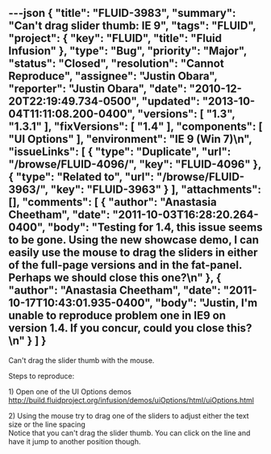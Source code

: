 ---json
{
  "title": "FLUID-3983",
  "summary": "Can't drag slider thumb: IE 9",
  "tags": "FLUID",
  "project": {
    "key": "FLUID",
    "title": "Fluid Infusion"
  },
  "type": "Bug",
  "priority": "Major",
  "status": "Closed",
  "resolution": "Cannot Reproduce",
  "assignee": "Justin Obara",
  "reporter": "Justin Obara",
  "date": "2010-12-20T22:19:49.734-0500",
  "updated": "2013-10-04T11:11:08.200-0400",
  "versions": [
    "1.3",
    "1.3.1"
  ],
  "fixVersions": [
    "1.4"
  ],
  "components": [
    "UI Options"
  ],
  "environment": "IE 9 (Win 7)\n",
  "issueLinks": [
    {
      "type": "Duplicate",
      "url": "/browse/FLUID-4096/",
      "key": "FLUID-4096"
    },
    {
      "type": "Related to",
      "url": "/browse/FLUID-3963/",
      "key": "FLUID-3963"
    }
  ],
  "attachments": [],
  "comments": [
    {
      "author": "Anastasia Cheetham",
      "date": "2011-10-03T16:28:20.264-0400",
      "body": "Testing for 1.4, this issue seems to be gone. Using the new showcase demo, I can easily use the mouse to drag the sliders in either of the full-page versions and in the fat-panel. Perhaps we should close this one?\n"
    },
    {
      "author": "Anastasia Cheetham",
      "date": "2011-10-17T10:43:01.935-0400",
      "body": "Justin, I'm unable to reproduce problem one in IE9 on version 1.4.  If you concur, could you close this?\n"
    }
  ]
}
---
Can't drag the slider thumb with the mouse.

Steps to reproduce:

1\) Open one of the UI Options demos\
<http://build.fluidproject.org/infusion/demos/uiOptions/html/uiOptions.html>

2\) Using the mouse try to drag one of the sliders to adjust either the text size or the line spacing\
Notice that you can't drag the slider thumb. You can click on the line and have it jump to another position though.

        